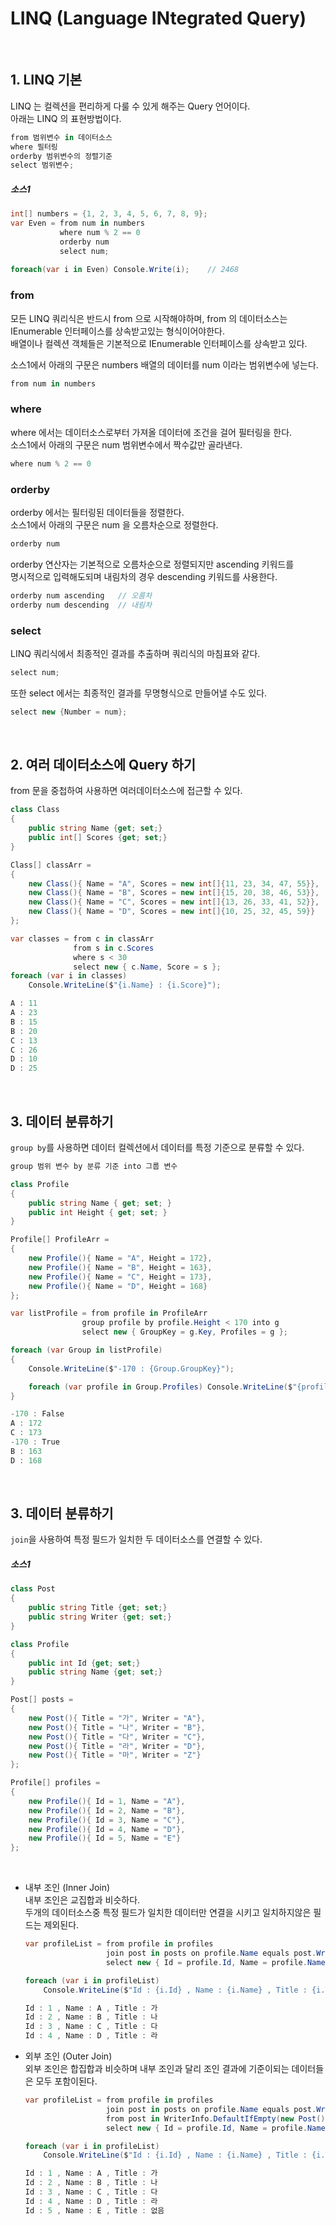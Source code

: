 # LINQ (Language INtegrated Query)

<br>

## 1. LINQ 기본

LINQ 는 컬렉션을 편리하게 다룰 수 있게 해주는 Query 언어이다.  
아래는 LINQ 의 표현방법이다.
```cs
from 범위변수 in 데이터소스
where 필터링
orderby 범위변수의 정렬기준
select 범위변수;

```

##### 소스1

```cs
int[] numbers = {1, 2, 3, 4, 5, 6, 7, 8, 9};
var Even = from num in numbers
           where num % 2 == 0
           orderby num
           select num;
           
foreach(var i in Even) Console.Write(i);    // 2468
```

### from

모든 LINQ 쿼리식은 반드시 from 으로 시작해야하며, from 의 데이터소스는  
IEnumerable<T> 인터페이스를 상속받고있는 형식이어야한다.  
배열이나 컬렉션 객체들은 기본적으로 IEnumerable<T> 인터페이스를 상속받고 있다.

소스1에서 아래의 구문은 numbers 배열의 데이터를 num 이라는 범위변수에 넣는다.
```cs
from num in numbers
```

### where

where 에서는 데이터소스로부터 가져올 데이터에 조건을 걸어 필터링을 한다.  
소스1에서 아래의 구문은 num 범위변수에서 짝수값만 골라낸다.
```cs
where num % 2 == 0
```

### orderby

orderby 에서는 필터링된 데이터들을 정렬한다.  
소스1에서 아래의 구문은 num 을 오름차순으로 정렬한다.
```cs
orderby num
```
orderby 연산자는 기본적으로 오름차순으로 정렬되지만 ascending 키워드를  
명시적으로 입력해도되며 내림차의 경우 descending 키워드를 사용한다.
```cs
orderby num ascending   // 오름차
orderby num descending  // 내림차
```

### select

LINQ 쿼리식에서 최종적인 결과를 추출하며 쿼리식의 마침표와 같다.
```cs
select num;
```
또한 select 에서는 최종적인 결과를 무명형식으로 만들어낼 수도 있다.
```cs
select new {Number = num};
```

<br>

## 2. 여러 데이터소스에 Query 하기

from 문을 중첩하여 사용하면 여러데이터소스에 접근할 수 있다.

```cs
class Class
{
    public string Name {get; set;}
    public int[] Scores {get; set;}
}

Class[] classArr = 
{
    new Class(){ Name = "A", Scores = new int[]{11, 23, 34, 47, 55}},
    new Class(){ Name = "B", Scores = new int[]{15, 20, 38, 46, 53}},
    new Class(){ Name = "C", Scores = new int[]{13, 26, 33, 41, 52}},
    new Class(){ Name = "D", Scores = new int[]{10, 25, 32, 45, 59}}
};

var classes = from c in classArr
              from s in c.Scores
              where s < 30
              select new { c.Name, Score = s };
foreach (var i in classes)
    Console.WriteLine($"{i.Name} : {i.Score}");
```
```cs
A : 11
A : 23
B : 15
B : 20
C : 13
C : 26
D : 10
D : 25
```

<br>

## 3. 데이터 분류하기

`group by`를 사용하면 데이터 컬렉션에서 데이터를 특정 기준으로 분류할 수 있다.
```cs
group 범위 변수 by 분류 기준 into 그룹 변수
```

```cs
class Profile
{
    public string Name { get; set; }
    public int Height { get; set; }
}

Profile[] ProfileArr =
{
    new Profile(){ Name = "A", Height = 172},
    new Profile(){ Name = "B", Height = 163},
    new Profile(){ Name = "C", Height = 173},
    new Profile(){ Name = "D", Height = 168}
};

var listProfile = from profile in ProfileArr
                group profile by profile.Height < 170 into g
                select new { GroupKey = g.Key, Profiles = g };

foreach (var Group in listProfile)
{
    Console.WriteLine($"-170 : {Group.GroupKey}");

    foreach (var profile in Group.Profiles) Console.WriteLine($"{profile.Name} : {profile.Height}");
}
```
```cs
-170 : False
A : 172
C : 173
-170 : True
B : 163
D : 168
```

<br>

## 3. 데이터 분류하기
`join`을 사용하여 특정 필드가 일치한 두 데이터소스를 연결할 수 있다.

##### 소스1
```cs
class Post
{
    public string Title {get; set;}
    public string Writer {get; set;}
}

class Profile
{
    public int Id {get; set;}
    public string Name {get; set;}
}

Post[] posts =
{
    new Post(){ Title = "가", Writer = "A"},
    new Post(){ Title = "나", Writer = "B"},
    new Post(){ Title = "다", Writer = "C"},
    new Post(){ Title = "라", Writer = "D"},
    new Post(){ Title = "마", Writer = "Z"}
};

Profile[] profiles =
{
    new Profile(){ Id = 1, Name = "A"},
    new Profile(){ Id = 2, Name = "B"},
    new Profile(){ Id = 3, Name = "C"},
    new Profile(){ Id = 4, Name = "D"},
    new Profile(){ Id = 5, Name = "E"}
};

```

<br>

- 내부 조인 (Inner Join)  
  내부 조인은 교집합과 비슷하다.  
  두개의 데이터소스중 특정 필드가 일치한 데이터만 연결을 시키고 일치하지않은 필드는 제외된다.

  ```cs
  var profileList = from profile in profiles
                    join post in posts on profile.Name equals post.Writer
                    select new { Id = profile.Id, Name = profile.Name, Title = post.Title };

  foreach (var i in profileList)
      Console.WriteLine($"Id : {i.Id} , Name : {i.Name} , Title : {i.Title}");
  ```
  ```cs
  Id : 1 , Name : A , Title : 가
  Id : 2 , Name : B , Title : 나
  Id : 3 , Name : C , Title : 다
  Id : 4 , Name : D , Title : 라
  ```

- 외부 조인 (Outer Join)  
  외부 조인은 합집합과 비슷하며 내부 조인과 달리 조인 결과에 기준이되는 데이터들은 모두 포함이된다.
  ```cs
  var profileList = from profile in profiles
                    join post in posts on profile.Name equals post.Writer into WriterInfo
                    from post in WriterInfo.DefaultIfEmpty(new Post() { Title = "없음"})
                    select new { Id = profile.Id, Name = profile.Name, Title = post.Title };

  foreach (var i in profileList)
      Console.WriteLine($"Id : {i.Id} , Name : {i.Name} , Title : {i.Title}");
  ```
  ```cs
  Id : 1 , Name : A , Title : 가
  Id : 2 , Name : B , Title : 나
  Id : 3 , Name : C , Title : 다
  Id : 4 , Name : D , Title : 라
  Id : 5 , Name : E , Title : 없음
  ```